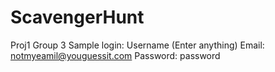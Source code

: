 # ScavengerHunt
Proj1 Group 3
Sample login:
Username (Enter anything)
Email: notmyeamil@youguessit.com
Password: password
